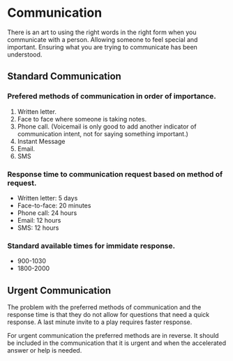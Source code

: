 Communication
=============

There is an art to using the right words in the right form when you communicate with a person. Allowing someone to feel special and important. Ensuring what you are trying to communicate has been understood.

## Standard Communication

### Prefered methods of communication in order of importance.

1. Written letter.
1. Face to face where someone is taking notes.
1. Phone call. (Voicemail is only good to add another indicator of communication intent, not for saying something important.)
1. Instant Message
1. Email.
2. SMS

### Response time to communication request based on method of request.

* Written letter: 5 days
* Face-to-face: 20 minutes
* Phone call: 24 hours
* Email: 12 hours
* SMS: 12 hours

### Standard available times for immidate response.

* 900-1030
* 1800-2000

## Urgent Communication

The problem with the preferred methods of communication and the response time is that they do not allow for questions that need a quick response. A last minute invite to a play requires faster response.

For urgent communication the preferred methods are in reverse. It should be included in the communication that it is urgent and when the accelerated answer or help is needed.

